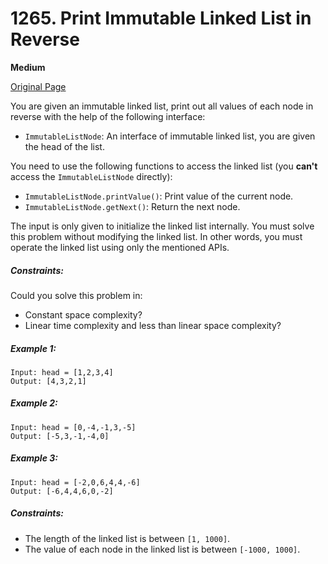# 1265. Print Immutable Linked List in Reverse

**Medium**

[Original Page](https://leetcode.com/problems/print-immutable-linked-list-in-reverse/)

You are given an immutable linked list, print out all values of each node in reverse with the help of the following interface:

- `ImmutableListNode`: An interface of immutable linked list, you are given the head of the list.

You need to use the following functions to access the linked list (you __can't__ access the `ImmutableListNode` directly):

- `ImmutableListNode.printValue()`: Print value of the current node.
- `ImmutableListNode.getNext()`: Return the next node.

The input is only given to initialize the linked list internally. You must solve this problem without modifying the linked list. In other words, you must operate the linked list using only the mentioned APIs.

##### Constraints:
Could you solve this problem in:
- Constant space complexity?
- Linear time complexity and less than linear space complexity?

##### Example 1:
```
Input: head = [1,2,3,4]
Output: [4,3,2,1]
```

##### Example 2:
```
Input: head = [0,-4,-1,3,-5]
Output: [-5,3,-1,-4,0]
```

##### Example 3:
```
Input: head = [-2,0,6,4,4,-6]
Output: [-6,4,4,6,0,-2]
```

##### Constraints:
- The length of the linked list is between `[1, 1000]`.
- The value of each node in the linked list is between `[-1000, 1000]`.
